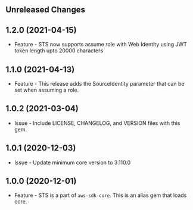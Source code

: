 Unreleased Changes
------------------

1.2.0 (2021-04-15)
------------------

* Feature - STS now supports assume role with Web Identity using JWT token length upto 20000 characters

1.1.0 (2021-04-13)
------------------

* Feature - This release adds the SourceIdentity parameter that can be set when assuming a role.

1.0.2 (2021-03-04)
------------------

* Issue - Include LICENSE, CHANGELOG, and VERSION files with this gem.

1.0.1 (2020-12-03)
------------------

* Issue - Update minimum core version to 3.110.0

1.0.0 (2020-12-01)
------------------

* Feature - STS is a part of `aws-sdk-core`.  This is an alias gem that loads core.
